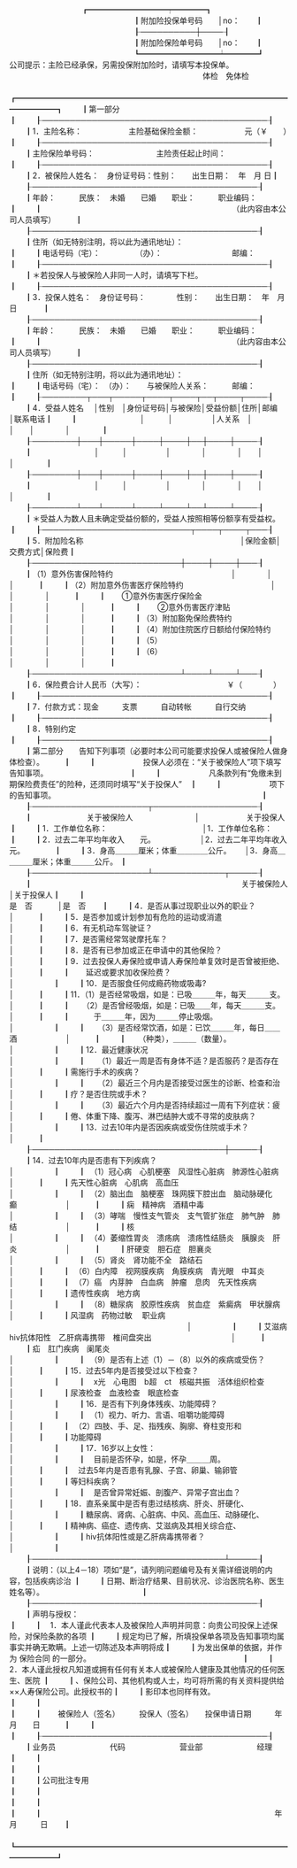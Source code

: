 
 　　　　　　　                         　　┏━━━━━━━━━━┯━━━━┓
　　　　　　　　　　　　　　　　┃附加险投保单号码　　│no：　　┃
　　　　　　　　　　　　　　　　┠──────────┼────┨
　　　　　　　　　　　　　　　　┃附加险保险单号码　　│no：　　┃
　　　　　　　　　　　　　　　　┗━━━━━━━━━━┷━━━━┛　　
　　公司提示：主险已经承保，另需投保附加险时，请填写本投保单。
　　　　　　　　　　　　　　　　　　　　　　　　　体检　免体检
　　
　　┏━━━━━━━━━━━━━━━━━━━━━━━━━━━━━━━━━━━━━━━━━┓
　　┃第一部分　　　　　　　　　　　　　　　　　　　　　　　　　　　　　　　　　　　　　┃
　　┠─────────────────────────────────────────┨
　　┃1．主险名称：　　　　　　主险基础保险金额：　　　　　　元（￥　　）　　　　　　　 ┃
　　┠─────────────────────────────────────────┨
　　┃主险保险单号码：　　　　　　　　主险责任起止时间：　　　　　　　　　　　　　　　　┃
　　┠─────────────────────────────────────────┨
　　┃2．被保险人姓名：　身份证号码：性别：　　出生日期：　年　月 日┃
　　┠─────────────────────────────────────────┨
　　┃年龄：　　　民族：　未婚　　已婚　　职业：　　　职业编码：　　　　　　　　　　┃
　　┃　　　　　　　　　　　　　　　　　　　　　　　　　（此内容由本公司人员填写）　　　┃
　　┠─────────────────────────────────────────┨
　　┃住所（如无特别注明，将以此为通讯地址）：　　　　　　　　　　　　　　　　　　　　　┃
　　┃电话号码（宅）：　　　　　（办）：　　　　　　　　　邮编：　　　　　┃
　　┠─────────────────────────────────────────┨
　　┃＊若投保人与被保险人非同一人时，请填写下栏。　　　　　　　　　　　　　　　　　　　┃
　　┠─────────────────────────────────────────┨
　　┃3．投保人姓名：　身份证号码：　　　　性别：　　出生日期：　年　月　日　　　 ┃
　　┠─────────────────────────────────────────┨
　　┃年龄：　　　民族：　未婚　　已婚　　职业：　　　职业编码：　　　　　　　　　　┃
　　┃　　　　　　　　　　　　　　　　　　　　　　　　　（此内容由本公司人员填写）　　　┃
　　┠─────────────────────────────────────────┨
　　┃住所（如无特别注明，将以此为通讯地址）：　　　　　　　　　　　　　　　　　　　　　┃
　　┃电话号码（宅）：　（办）：　　与被保险人关系：　　　邮编：　　　　　┃
　　┠────────┬───┬─────┬────┬────┬──┬────┬────┨
　　┃4．受益人姓名　 │性别　│身份证号码│与被保险│受益份额│住所│邮编　　│联系电话┃
　　┃　　　　　　　　│　　　│　　　　　│人关系　│　　　　│　　│　　　　│　　　　┃
　　┠────────┼───┼─────┼────┼────┼──┼────┼────┨
　　┃　　　　　　　　│　　　│　　　　　│　　　　│　　　　│　　│　　　　│　　　　┃
　　┠────────┼───┼─────┼────┼────┼──┼────┼────┨
　　┃　　　　　　　　│　　　│　　　　　│　　　　│　　　　│　　│　　　　│　　　　┃
　　┠────────┴───┴─────┴────┴────┴──┴────┴────┨
　　┃＊受益人为数人且未确定受益份额的，受益人按照相等份额享有受益权。　　　　　　　　　┃
　　┠───────────────────────────┬────┬────┬───┨
　　┃5．附加险名称　　　　　　　　　　　　　　　　　　　　 │保险金额│交费方式│保险费┃
　　┠───────────────────────────┼────┼────┼───┨
　　┃（1）意外伤害保险特约　　　　　　　　　　　　　　　 │　　　　│　　　　│　　　┃
　　┃（2）附加意外伤害医疗保险特约　　　　　　　　　　　 │　　　　│　　　　│　　　┃
　　┃　　①意外伤害医疗保险金　　　　　　　　　 　　　　 │　　　　│　　　　│　　　┃
　　┃　　②意外伤害医疗津贴　　　　　　　　　　 　　　　 │　　　　│　　　　│　　　┃
　　┃（3）附加豁免保险费特约　　　　　　　　　　　　　　 │　　　　│　　　　│　　　┃
　　┃（4）附加住院医疗日额给付保险特约　　　　　　　　　 │　　　　│　　　　│　　　┃
　　┃（5）　　　　　　　　　　　　　　　　　　　　　　　 │　　　　│　　　　│　　　┃
　　┃（6）　　　　　　　　　　　　　　　　　　　　　　　 │　　　　│　　　　│　　　┃
　　┠───────────────────────────┴────┴────┴───┨
　　┃6．保险费合计人民币（大写）：　　　　　　　　　　　￥（　　　　）　　　　　　　　 ┃
　　┠─────────────────────────────────────────┨
　　┃7．付款方式：现金　　　支票　　　自动转帐　　　自行交纳　　　　　　　　　 ┃
　　┠─────────────────────────────────────────┨
　　┃8．特别约定　　　　　　　　　　　　　　　　　　　　　　　　　　　　　　　　　　　 ┃
　　┠─────────────────────────────────────────┨
　　┃第二部分　　告知下列事项（必要时本公司可能要求投保人或被保险人做身体检查）。　　　┃
　　┃　　　　　　投保人必须在：“关于被保险人”项下填写告知事项。　　　　　　　　　　　┃
　　┃　　　　　　凡条款列有“免缴未到期保险费责任”的险种，还须同时填写“关于投保人”　┃
　　┃　　　　　　项下的告知事项。　　　　　　　　　　　　　　　　　　　　　　　　　　　┃
　　┠─────────────────────┬───────────────────┨
　　┃　　　　　　　关于被保险人　　　　　　　　│　　　　　　关于投保人　　　　　　　　┃
　　┃1．工作单位名称：　　　　　　　　　　　　 │1．工作单位名称：　　　　　　　　　　 ┃
　　┃2．过去二年平均年收入　　元。　　　　　　 │2．过去二年平均年收入　　元。　　　　 ┃
　　┃3．身高＿＿＿厘米；体重＿＿＿＿公斤。　　 │3．身高＿＿＿＿厘米；体重＿＿＿公斤。 ┃
　　┠─────────────────────┴─────────────┬─────┨
　　┃　　　　　　　　　　　　　　　　　　　　　　　　　　　关于被保险人　　│关于投保人┃
　　┃　　　　　　　　　　　　　　　　　　　　　　　　　　　　 是　否　　　 │是　否　　┃
　　┃4．是否从事过现职业以外的职业？　　　　　　　　　　　　　　　　　 │　　　┃
　　┃5．是否参加或计划参加有危险的运动或消遣　　　　　　　　　　　　　 │　　　┃
　　┃6．有无机动车驾驶证？　　　　　　　　　　　　　　　　　　　　　　 │　　　┃
　　┃7．是否需经常驾驶摩托车？　　　　　　　　　　　　　　　　　　　　 │　　　┃
　　┃8．是否有已参加或正在申请中的其他保险？　　　　　　　　　　　　　 │　　　┃
　　┃9．过去投保人寿保险或申请人寿保险单复效时是否曾被拒绝、　　　　　 │　　　┃
　　┃　　延迟或要求加收保险费？　　　　　　　　　　　　　　　　　　　　　　│　　　　　┃
　　┃10．是否服食任何成瘾药物或吸毒?　　　　　　　　　　　　　　　　　 │　　　┃
　　┃11．（1）是否经常吸烟，如是：已吸＿＿＿年，每天＿＿＿支。　　　　 │　　　┃
　　┃　　（2）是否曾经吸烟，如是：已吸＿＿年，每天＿＿＿支。　　　　　 │　　　┃
　　┃　　　于＿＿＿年，因为＿＿＿停止吸烟。　　　　　　　　　　　　　　　　│　　　　　┃
　　┃　　（3）是否经常饮酒，如是：已饮＿＿＿年，每日＿＿酒　　　　　　 │　　　┃
　　┃　　（种类），＿＿＿（数量）。　　　　　　　　　　　　　　　　　　　　│　　　　　┃
　　┃12．最近健康状况　　　　　　　　　　　　　　　　　　　　　　　　　　　│　　　　　┃
　　┃　　（1）最近一周是否有身体不适？是否服药？是否存在　　　　　　　 │　　　┃
　　┃需施行手术的疾病？　　　　　　　　　　　　　　　　　　　　　　　　　　│　　　　　┃
　　┃　　（2）最近三个月内是否接受过医生的诊断、检查和治　　　　　　　 │　　　┃
　　┃疗？是否住院或手术？　　　　　　　　　　　　　　　　　　　　　　　　　│　　　　　┃
　　┃　　（3）最近六个月内是否持续超过一周有下列症状：疲　　　　　　　 │　　　┃
　　┃倦、体重下降、腹泻、淋巴结肿大或不寻常的皮肤病？　　　　　　　　　　　│　　　　　┃
　　┃13．过去10年内是否因疾病或受伤住院或手术？　　　　　　　 　　　　 │　　　┃
　　┠───────────────────────────────────┼─────┨
　　┃14．过去10年内是否患有下列疾病？　　　　　　　　　　　　　　　　　　　│　　　　　┃
　　┃　（1）冠心病　心肌梗塞　风湿性心脏病　肺源性心脏病　　 　　　　　│　　　┃
　　┃先天性心脏病　心肌病　高血压　　　　　　　　　　　　　　　　　　　　　│　　　　　┃
　　┃　（2）脑出血　脑梗塞　珠网膜下腔出血　脑动脉硬化　癫　 　　　　　│　　　┃
　　┃痫　精神病　酒精中毒　　　　　　　　　　　　　　　　　　　　　　　　　│　　　　　┃
　　┃　（3）哮喘　慢性支气管炎　支气管扩张症　肺气肿　肺结　 　　　　　│　　　┃
　　┃核　　　　　　　　　　　　　　　　　　　　　　　　　　　　　　　　　　│　　　　　┃
　　┃　（4）萎缩性胃炎　溃疡病　溃疡性结肠炎　胰腺炎　肝炎　 　　　　　│　　　┃
　　┃肝硬变　胆石症　胆襄炎　　　　　　　　　　　　　　　　　　　　　　　　│　　　　　┃
　　┃　（5）肾炎　肾功能不全　路结石　　　　　　　　　　　　 　　　　　│　　　┃
　　┃　（6）白内障　视网膜疾病　角膜疾病　青光眼　中耳炎　　 　　　　　│　　　┃
　　┃　（7）癌　内芽肿　白血病　肿瘤　息肉　先天性疾病　　　 　　　　　│　　　┃
　　┃遗传性疾病　地方病　　　　　　　　　　　　　　　　　　　　　　　　　　│　　　　　┃
　　┃　（8）糖尿病　胶原性疾病　贫血症　紫癜病　甲状腺病　　 　　　　　│　　　┃
　　┃风湿病　药物过敏　
职业病
　　　　　　　　　　　　　　　　　　　　　　　│　　　　　┃
　　┃艾滋病　hiv抗体阳性　乙肝病毒携带　椎间盘突出　　　　　 　　　　　│　　　┃
　　┃疝　肛门疾病　阑尾炎　　　　　　　　　　　　　　　　　　　　　　　　　│　　　　　┃
　　┃　（9）是否有上述（1）－（8）以外的疾病或受伤？　　　　 　　　　　│　　　┃
　　┃15．过去5年内是否接受过以下检查？　　　　　　　　　　　　　　　　　　 │　　　　　┃
　　┃　x光　心电图　b超　ct　核磁共振　活体组织检查　　　　　　　　　　│　　　┃
　　┃尿液检查　血液检查　眼底检查　　　　　　　　　　　　　　　　　　　　　│　　　　　┃
　　┃16．是否有下列身体残疾、功能障碍？　　　　　　　　　　　　　　　　　　│　　　　　┃
　　┃　（1）视力、听力、言语、咀嚼功能障碍　　　　　　　　　 　　　　　│　　　┃
　　┃　（2）四肢、手、足、指残疾、胸廓、脊柱变形和　　　　　 　　　　　│　　　┃
　　┃功能障碍　　　　　　　　　　　　　　　　　　　　　　　　　　　　　　　│　　　　　┃
　　┃17．16岁以上女性：　　　　　　　　　　　　　　　　　　　　　　　　　　│　　　　　┃
　　┃　目前是否怀孕，如是，怀孕＿＿＿周。　　　　　　　　　　　　　　　│　　　┃
　　┃　过去5年内是否患有乳腺、子宫、卵巢、输卵管　　　　　　 　　　　　│　　　┃
　　┃等妇科疾病？　　　　　　　　　　　　　　　　　　　　　　　　　　　　　│　　　　　┃
　　┃　是否曾异常妊娠、剖腹产、异常子宫出血？　　　　　　　　　　　　　│　　　┃
　　┃18．直系亲属中是否有患过结核病、肝炎、肝硬化、　　　　　　　　　　　　│　　　　　┃
　　┃糖尿病、肾病、心脏病、中风、高血压、动脉硬化、　　　　　　　　　　│　　　┃
　　┃精神病、癌症、遗传病、艾滋病及其相关综合症、　　　　　　　　　　　　　│　　　　　┃
　　┃hiv抗体阳性或是乙肝病毒携带者？　　　　　　　　　　　　　　　　　　　 │　　　　　┃
　　┠───────────────────────────────────┴─────┨
　　┃说明：（以上4－18）项如“是”，请列明问题编号及有关需详细说明的内容，包括疾病诊治 ┃
　　┃日期、断治疗结果、目前状况、诊治医院名称、医生姓名等）。　　　　　　　　　　　　　┃
　　┠─────────────────────────────────────────┨
　　┃声明与授权：　　　　　　　　　　　　　　　　　　　　　　　　　　　　　　　　　　　┃
　　┃　1．本人谨此代表本人及被保险人声明并同意：向贵公司投保上述保险，对保险条款的各项 ┃
　　┃规定均已了解，所填投保单各项及告知事项均属事实并确无欺瞒。上述一切陈述及本声明将成┃
　　┃为发出保单的依据，并作为
保险合同
的一部分。　　　　　　　　　　　　　　　　　　　　┃
　　┃　2．本人谨此授权凡知道或拥有任何有关本人或被保险人健康及其他情况的任何医生、医院 ┃
　　┃、保险公司、其他机构或人士，均可将所需的有关资料提供给××人寿保险公司。此授权书的┃
　　┃影印本也同样有效。　　　　　　　　　　　　　　　　　　　　　　　　　　　　　　　　┃
　　┃　　　　　　　　　　　　　　　　　　　　　　　　　　　　　　　　　　　　　　　　　┃
　　┃　　被保险人（签名）　　　投保人（签名）　　投保申请日期　　　年　　月　　日　　　┃
　　┃　　　　　　　　　　　　　　　　　　　　　　　　　　　　　　　　　　　　　　　　　┃
　　┠─────────────────────────────────────────┨
　　┃业务员　　　　　　　代码　　　　　　　营业部　　　　　　　经理　　　　　　　　　　┃
　　┃　　　　　　　　　　　　　　　　　　　　　　　　　　　　　　　　　　　　　　　　　┃
　　┃　　　　　　　　　　　　　　　　　　　　　　　　　　　　　　　　　　　　　　　　　┃
　　┃公司批注专用　　　　　　　　　　　　　　　　　　　　　　　　　　　　　　　　　　　┃
　　┃　　　　　　　　　　　　　　　　　　　　　　　　　　　　　　　　　　　　　　　　　┃
　　┃　　　　　　　　　　　　　　　　　　　　　　　　　　　　　　　　　　　　　　　　　┃
　　┃　　　　　　　　　　　　　　　　　　　　　　　　　　　　　　年　　　月　　　日　　┃
　　┗━━━━━━━━━━━━━━━━━━━━━━━━━━━━━━━━━━━━━━━━━┛
　　
 
 

 
 
 
 
 
  


  
 

  


  


  
 
 
 
 

